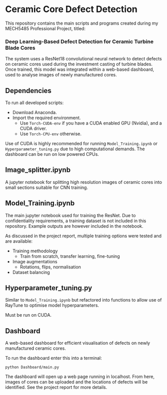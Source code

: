 # Ceramic Core Defect Detection

This repository contains the main scripts and programs created during my MECH5485 Professional Project, titled:

### Deep Learning-Based Defect Detection for Ceramic Turbine Blade Cores

The system uses a ResNet18 convolutional neural network to detect defects on ceramic cores used during the investment casting of turbine blades. Once trained, this model was integrated within a web-based dashboard, used to analyse images of newly manufactured cores. 

## Dependencies

To run all developed scripts:
* Download Anaconda.
* Import the required environment.
    * Use `Torch-CUDA-env` if you have a CUDA enabled GPU (Nvidia), and a CUDA driver.
    * Use `Torch-CPU-env` otherwise.

Use of CUDA is highly recommended for running `Model_Training.ipynb` or `Hyperparameter_tuning.py` due to high computational demands. The dashboard can be run on low powered CPUs.

## Image_splitter.ipynb
A jupyter notebook for splitting high resolution images of ceramic cores into small sections suitable for CNN training. 

## Model_Training.ipynb
The main jupyter notebook used for training the ResNet. Due to confidentiality requirements, a training dataset is not included in this repository. Example outputs are however included in the notebook.

As discussed in the project report, multiple training options were tested and are available:
* Training methodology 
    * Train from scratch, transfer learning, fine-tuning
* Image augmentations
    * Rotations, flips, normalisation
* Dataset balancing

## Hyperparameter_tuning.py
Similar to `Model_Training.ipynb` but refactored into functions to allow use of RayTune to optimise model hyperparameters.

Must be run on CUDA.

## Dashboard
A web-based dashboard for efficient visualisation of defects on newly manufactured ceramic cores. 

To run the dashboard enter this into a terminal:
```
python Dashboard/main.py
```

The dashboard will open up a web page running in localhost. From here, images of cores can be uploaded and the locations of defects will be identified. See the project report for more details.
